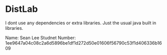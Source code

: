 # DistLab
I dont use any dependencies or extra libraries. Just the usual java built in libraries.

Name: Sean Lee
Studnet Number:  1ee9647a04c08c2a6d5896be1df1d272d50e01606f56790c53f1d406336b1609
